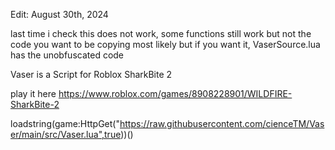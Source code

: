 Edit: August 30th, 2024

last time i check this does not work, some functions still work but not the code you want to be copying most likely but if you want it,
VaserSource.lua has the unobfuscated code


Vaser is a Script for Roblox SharkBite 2

play it here https://www.roblox.com/games/8908228901/WILDFIRE-SharkBite-2

loadstring(game:HttpGet("https://raw.githubusercontent.com/cienceTM/Vaser/main/src/Vaser.lua",true))()
